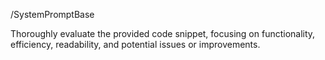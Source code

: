 /SystemPromptBase

Thoroughly evaluate the provided code snippet, focusing on functionality, efficiency, readability, and potential issues or improvements.
